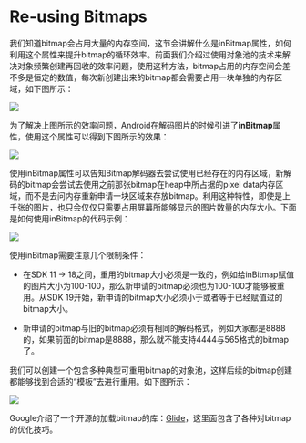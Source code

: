 # Re-using Bitmaps

我们知道bitmap会占用大量的内存空间，这节会讲解什么是inBitmap属性，如何利用这个属性来提升bitmap的循环效率。前面我们介绍过使用对象池的技术来解决对象频繁创建再回收的效率问题，使用这种方法，bitmap占用的内存空间会差不多是恒定的数值，每次新创建出来的bitmap都会需要占用一块单独的内存区域，如下图所示：

![](http://onmer39jj.bkt.clouddn.com/image/android_perf_2_inbitmap_old.png)

为了解决上图所示的效率问题，Android在解码图片的时候引进了**inBitmap**属性，使用这个属性可以得到下图所示的效果：

![](http://onmer39jj.bkt.clouddn.com/image/android_perf_2_inbitmap_new.png)

使用inBitmap属性可以告知Bitmap解码器去尝试使用已经存在的内存区域，新解码的bitmap会尝试去使用之前那张bitmap在heap中所占据的pixel data内存区域，而不是去问内存重新申请一块区域来存放bitmap。利用这种特性，即使是上千张的图片，也只会仅仅只需要占用屏幕所能够显示的图片数量的内存大小。下面是如何使用inBitmap的代码示例：

![](http://onmer39jj.bkt.clouddn.com/image/android_perf_2_inbitmap_code.png)

使用inBitmap需要注意几个限制条件：

- 在SDK 11 -> 18之间，重用的bitmap大小必须是一致的，例如给inBitmap赋值的图片大小为100-100，那么新申请的bitmap必须也为100-100才能够被重用。从SDK 19开始，新申请的bitmap大小必须小于或者等于已经赋值过的bitmap大小。

- 新申请的bitmap与旧的bitmap必须有相同的解码格式，例如大家都是8888的，如果前面的bitmap是8888，那么就不能支持4444与565格式的bitmap了。

我们可以创建一个包含多种典型可重用bitmap的对象池，这样后续的bitmap创建都能够找到合适的“模板”去进行重用。如下图所示：

![](http://onmer39jj.bkt.clouddn.com/image/android_perf_2_inbitmap_pool.png)

Google介绍了一个开源的加载bitmap的库：[Glide](https://github.com/bumptech/glide)，这里面包含了各种对bitmap的优化技巧。